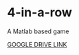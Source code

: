 # 4-in-a-row
A Matlab based game

<a href="https://drive.google.com/open?id=1sxeCdqntbFrN75mtEP2-Q9LnC2J_XZNf" target="_blank"> GOOGLE DRIVE LINK </a> 
